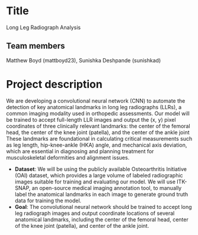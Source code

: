 # Title  
Long Leg Radiograph Analysis

## Team members  
Matthew Boyd (mattboyd23), Sunishka Deshpande (sunishkad)

# Project description  
We are developing a convolutional neural network (CNN) to automate the detection of key anatomical landmarks in long leg radiographs (LLRs), a common imaging modality used in orthopedic assessments. Our model will be trained to accept full-length LLR images and output the (x, y) pixel coordinates of three clinically relevant landmarks: the center of the femoral head, the center of the knee joint (patella), and the center of the ankle joint
These landmarks are foundational in calculating critical measurements such as leg length, hip-knee-ankle (HKA) angle, and mechanical axis deviation, which are essential in diagnosing and planning treatment for musculoskeletal deformities and alignment issues.
- **Dataset**: We will be using the publicly available Osteoarthritis Initiative (OAI) dataset, which provides a large volume of labeled radiographic images suitable for training and evaluating our model. We will use ITK-SNAP, an open-source medical imaging annotation tool, to manually label the anatomical landmarks in each image to generate ground truth data for training the model.
- **Goal**: The convolutional neural network should be trained to accept long leg radiograph images and output coordinate locations of several anatomical landmarks, including the center of the femoral head, center of the knee joint (patella), and center of the ankle joint.
